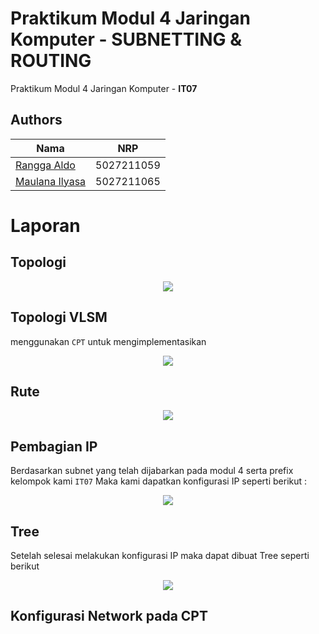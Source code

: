 # Praktikum Modul 4 Jaringan Komputer - SUBNETTING & ROUTING

Praktikum Modul 4 Jaringan Komputer - **IT07**

## Authors

| Nama                                                | NRP        |
| --------------------------------------------------- | ---------- |
| [Rangga Aldo](https://www.github.com/ranggaaldosas) | 5027211059 |
| [Maulana Ilyasa](https://www.github.com/ilyasash)   | 5027211065 |


# Laporan
## Topologi
<p align="center">
    <img src="https://i.ibb.co/GnM5qkt/image.png">


## Topologi VLSM 
menggunakan ```CPT``` untuk mengimplementasikan 

<p align="center">
    <img src="https://i.ibb.co/ZJBgvng/vlsm-cpt-modul4.png">

## Rute

<p align="center">
    <img src="https://i.ibb.co/2nwWjQY/image.png">

## Pembagian IP
Berdasarkan subnet yang telah dijabarkan pada modul 4 serta prefix kelompok kami ```IT07``` Maka kami dapatkan konfigurasi IP seperti berikut :

<p align="center">
    <img src="https://i.ibb.co/hs5bt4g/image.png">

## Tree
Setelah selesai melakukan konfigurasi IP maka dapat dibuat Tree seperti berikut

<p align="center">
    <img src="https://i.ibb.co/yd1R9cf/IT07-VLSM-2.png">

## Konfigurasi Network pada CPT

